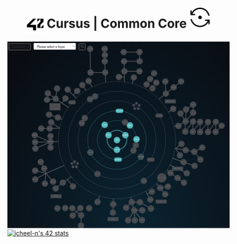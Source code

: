 <!--HEADER-->
<h1 align="center">
 <picture>
  <source media="(prefers-color-scheme: dark)" srcset="resources/42_Logo_White.svg">
  <img alt="42 Logo" width=40 align="center" src="https://github.com/josephcheel/42-Cursus/blob/main/resources/42_Logo.svg">
 </picture>
 Cursus | 
Common Core
<img src="resources/InProgress.svg">

</h1>
<!--FINISH HEADER-->


<!--![Common_core](/resources/common_core.png)-->
<center><img src="/resources/common_core_black.png"
    width="600"
    height= auto/></center>
<a href="https://github.com/JaeSeoKim/badge42"><img src="https://badge42.vercel.app/api/v2/clfo781th000608l4lo1z8jb2/stats?cursusId=21&coalitionId=205" alt="jcheel-n's 42 stats" /></a>
